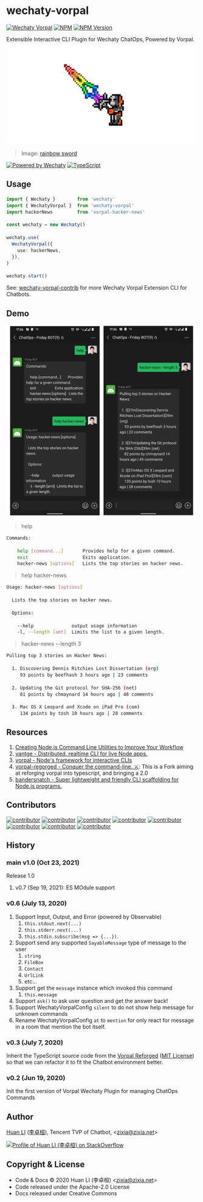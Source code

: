 # wechaty-vorpal

[![Wechaty Vorpal](https://img.shields.io/badge/Wechaty-Vorpal-brightgreen.svg)](https://github.com/wechaty/wechaty-vorpal)
[![NPM](https://github.com/wechaty/wechaty-vorpal/workflows/NPM/badge.svg)](https://github.com/wechaty/wechaty-vorpal/actions?query=workflow%3ANPM)
 [![NPM Version](https://img.shields.io/npm/v/wechaty-vorpal?color=brightgreen)](https://www.npmjs.com/package/wechaty-vorpal)

Extensible Interactive CLI Plugin for Wechaty ChatOps, Powered by Vorpal.

[![Wechaty Vorpal](docs/images/wechaty-vorpal.png)](https://github.com/wechaty/wechaty-vorpal)

> Image: [rainbow sword](http://pixelartmaker.com/art/3008b950f5ab168)

[![Powered by Wechaty](https://img.shields.io/badge/Powered%20By-Wechaty-brightgreen.svg)](https://github.com/Wechaty/wechaty)
[![TypeScript](https://img.shields.io/badge/%3C%2F%3E-TypeScript-blue.svg)](https://www.typescriptlang.org/)

## Usage

```ts
import { Wechaty }        from 'wechaty'
import { WechatyVorpal }  from 'wechaty-vorpal'
import hackerNews         from 'vorpal-hacker-news'

const wechaty = new Wechaty()

wechaty.use(
  WechatyVorpal({
    use: hackerNews,
  }),
)

wechaty.start()
```

See: [wechaty-vorpal-contrib](https://github.com/wechaty/wechaty-vorpal-contrib) for more Wechaty Vorpal Extension CLI for Chatbots.

## Demo

![Wechaty Vorpal Hacker News](docs/images/wechaty-vorpal-hacker-news.png)

> help

```sh
Commands:

    help [command...]       Provides help for a given command.
    exit                    Exits application.
    hacker-news [options]   Lists the top stories on hacker news.
```

> help hacker-news

```sh
Usage: hacker-news [options]

  Lists the top stories on hacker news.

  Options:

    --help              output usage information
    -l, --length [amt]  Limits the list to a given length.
```

> hacker-news --length 3

```sh
Pulling top 3 stories on Hacker News:

  1. Discovering Dennis Ritchies Lost Dissertation (org)
     93 points by beefhash 3 hours ago | 23 comments

  2. Updating the Git protocol for SHA-256 (net)
     81 points by chmaynard 14 hours ago | 48 comments

  3. Mac OS X Leopard and Xcode on iPad Pro (com)
     134 points by tosh 10 hours ago | 28 comments
```

## Resources

1. [Creating Node.js Command Line Utilities to Improve Your Workflow](https://www.telerik.com/blogs/creating-node-js-command-line-utilities-improve-workflow)
1. [vantge - Distributed, realtime CLI for live Node apps.](https://github.com/dthree/vantage)
1. [vorpal - Node's framework for interactive CLIs](https://github.com/dthree/vorpal)
1. [vorpal-regorged - Conquer the command-line. ⚔️](https://github.com/vorpaljs-reforged/vorpal): This is a Fork aiming at reforging vorpal into typescript, and bringing a 2.0
1. [bandersnatch - Super lightweight and friendly CLI scaffolding for Node.js programs.](https://github.com/hongaar/bandersnatch)

## Contributors

[![contributor](https://sourcerer.io/fame/huan/wechaty/wechaty-vorpal/images/0)](https://sourcerer.io/fame/huan/wechaty/wechaty-vorpal/links/0)
[![contributor](https://sourcerer.io/fame/huan/wechaty/wechaty-vorpal/images/1)](https://sourcerer.io/fame/huan/wechaty/wechaty-vorpal/links/1)
[![contributor](https://sourcerer.io/fame/huan/wechaty/wechaty-vorpal/images/2)](https://sourcerer.io/fame/huan/wechaty/wechaty-vorpal/links/2)
[![contributor](https://sourcerer.io/fame/huan/wechaty/wechaty-vorpal/images/3)](https://sourcerer.io/fame/huan/wechaty/wechaty-vorpal/links/3)
[![contributor](https://sourcerer.io/fame/huan/wechaty/wechaty-vorpal/images/4)](https://sourcerer.io/fame/huan/wechaty/wechaty-vorpal/links/4)
[![contributor](https://sourcerer.io/fame/huan/wechaty/wechaty-vorpal/images/5)](https://sourcerer.io/fame/huan/wechaty/wechaty-vorpal/links/5)
[![contributor](https://sourcerer.io/fame/huan/wechaty/wechaty-vorpal/images/6)](https://sourcerer.io/fame/huan/wechaty/wechaty-vorpal/links/6)
[![contributor](https://sourcerer.io/fame/huan/wechaty/wechaty-vorpal/images/7)](https://sourcerer.io/fame/huan/wechaty/wechaty-vorpal/links/7)

## History

### main v1.0 (Oct 23, 2021)

Release 1.0

1. v0.7 (Sep 19, 2021): ES MOdule support

### v0.6 (July 13, 2020)

1. Support Input, Output, and Error (powered by Observable)
    1. `this.stdout.next(...)`
    1. `this.stderr.next(...)`
    1. `this.stdin.subscribe(msg => {...})`.
1. Support send any supported `SayableMessage` type of message to the user
    1. `string`
    1. `FileBox`
    1. `Contact`
    1. `UrlLink`
    1. etc...
1. Support get the `message` instance which invoked this command
    1. `this.message`
1. Support `ask()` to ask user question and get the answer back!
1. Support WechatyVorpalConfig `silent` to do not show help message for unknown commands
1. Rename  WechatyVorpalConfig `at` to `mention` for only react for message in a room that mention the bot itself.

### v0.3 (July 7, 2020)

Inherit the TypeScript source code from the [Vorpal Reforged](https://github.com/vorpaljs-reforged/vorpal) ([MIT License](src/vorpal/LICENSE)) so that we can refactor it to fit the Chatbot environment better.

### v0.2 (Jun 19, 2020)

Init the first version of Vorpal Wechaty Plugin for managing ChatOps Commands

## Author

[Huan LI](https://github.com/huan) ([李卓桓](http://linkedin.com/in/zixia)), Tencent TVP of Chatbot, \<zixia@zixia.net\>

[![Profile of Huan LI (李卓桓) on StackOverflow](https://stackexchange.com/users/flair/265499.png)](https://stackexchange.com/users/265499)

## Copyright & License

- Code & Docs © 2020 Huan LI (李卓桓) \<zixia@zixia.net\>
- Code released under the Apache-2.0 License
- Docs released under Creative Commons
